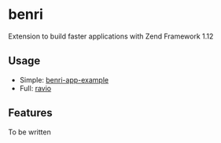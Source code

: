 # benri
Extension to build faster applications with Zend Framework 1.12

## Usage
 - Simple: [benri-app-example](https://github.com/douggr/benri-app-example)
 - Full: [ravio](https://github.com/douggr/ravio)

## Features
To be written
